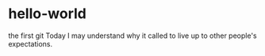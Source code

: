 # hello-world
the first git 
Today I may understand why it called to live up to other people's expectations.
